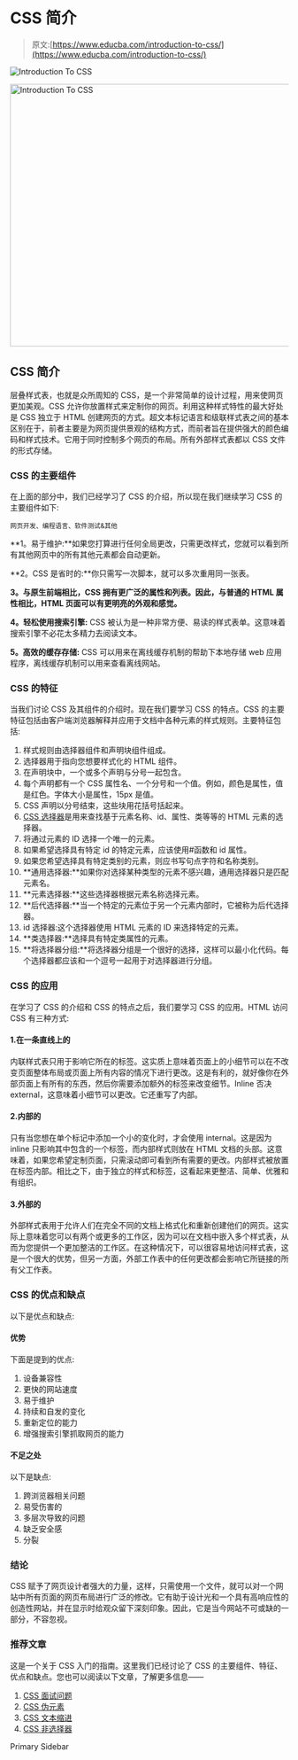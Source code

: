 # CSS 简介

> 原文:[https://www.educba.com/introduction-to-css/](https://www.educba.com/introduction-to-css/)

![Introduction To CSS](../Images/c6e58ed561bed10947a7b38156906c95.png)

<noscript><img class="alignnone size-full wp-image-324652" src="../Images/c6e58ed561bed10947a7b38156906c95.png" alt="Introduction To CSS" width="856" height="474" srcset="https://cdn.educba.com/academy/wp-content/uploads/2019/03/Introduction-To-CSS-1.jpg 856w, https://cdn.educba.com/academy/wp-content/uploads/2019/03/Introduction-To-CSS-1-300x166.jpg 300w, https://cdn.educba.com/academy/wp-content/uploads/2019/03/Introduction-To-CSS-1-768x425.jpg 768w" sizes="(max-width: 856px) 100vw, 856px" data-original-src="https://cdn.educba.com/academy/wp-content/uploads/2019/03/Introduction-To-CSS-1.jpg"/></noscript>

## CSS 简介

层叠样式表，也就是众所周知的 CSS，是一个非常简单的设计过程，用来使网页更加美观。CSS 允许你放置样式来定制你的网页。利用这种样式特性的最大好处是 CSS 独立于 HTML 创建网页的方式。超文本标记语言和级联样式表之间的基本区别在于，前者主要是为网页提供景观的结构方式，而前者旨在提供强大的颜色编码和样式技术。它用于同时控制多个网页的布局。所有外部样式表都以 CSS 文件的形式存储。

### CSS 的主要组件

在上面的部分中，我们已经学习了 CSS 的介绍，所以现在我们继续学习 CSS 的主要组件如下:

<small>网页开发、编程语言、软件测试&其他</small>

**1。易于维护:**如果您打算进行任何全局更改，只需更改样式，您就可以看到所有其他网页中的所有其他元素都会自动更新。

**2。CSS 是省时的:**你只需写一次脚本，就可以多次重用同一张表。

**3。与原生前端相比，CSS 拥有更广泛的属性和列表。因此，与普通的 HTML 属性相比，HTML 页面可以有更明亮的外观和感觉。**

**4。轻松使用搜索引擎:** CSS 被认为是一种非常方便、易读的样式表单。这意味着搜索引擎不必花太多精力去阅读文本。

**5。高效的缓存存储:** CSS 可以用来在离线缓存机制的帮助下本地存储 web 应用程序，离线缓存机制可以用来查看离线网站。

### CSS 的特征

当我们讨论 CSS 及其组件的介绍时。现在我们要学习 CSS 的特点。CSS 的主要特征包括由客户端浏览器解释并应用于文档中各种元素的样式规则。主要特征包括:

1.  样式规则由选择器组件和声明块组件组成。
2.  选择器用于指向您想要样式化的 HTML 组件。
3.  在声明块中，一个或多个声明与分号一起包含。
4.  每个声明都有一个 CSS 属性名、一个分号和一个值。例如，颜色是属性，值是红色。字体大小是属性，15px 是值。
5.  CSS 声明以分号结束，这些块用花括号括起来。
6.  [CSS 选择器](https://www.educba.com/types-of-css-selectors/)是用来查找基于元素名称、id、属性、类等等的 HTML 元素的选择器。
7.  将通过元素的 ID 选择一个唯一的元素。
8.  如果希望选择具有特定 id 的特定元素，应该使用#函数和 id 属性。
9.  如果您希望选择具有特定类别的元素，则应书写句点字符和名称类别。
10.  **通用选择器:**如果你对选择某种类型的元素不感兴趣，通用选择器只是匹配元素名。
11.  **元素选择器:**这些选择器根据元素名称选择元素。
12.  **后代选择器:**当一个特定的元素位于另一个元素内部时，它被称为后代选择器。
13.  id 选择器:这个选择器使用 HTML 元素的 ID 来选择特定的元素。
14.  **类选择器:**选择具有特定类属性的元素。
15.  **将选择器分组:**将选择器分组是一个很好的选择，这样可以最小化代码。每个选择器都应该和一个逗号一起用于对选择器进行分组。

### CSS 的应用

在学习了 CSS 的介绍和 CSS 的特点之后，我们要学习 CSS 的应用。HTML 访问 CSS 有三种方式:

#### 1.在一条直线上的

内联样式表只用于影响它所在的标签。这实质上意味着页面上的小细节可以在不改变页面整体布局或页面上所有内容的情况下进行更改。这是有利的，就好像你在外部页面上有所有的东西，然后你需要添加额外的标签来改变细节。Inline 否决 external，这意味着小细节可以更改。它还重写了内部。

#### 2.内部的

只有当您想在单个标记中添加一个小的变化时，才会使用 internal。这是因为 inline 只影响其中包含的一个标签，而内部样式则放在 HTML 文档的头部。这意味着，如果您希望定制页面，只需滚动即可看到所有需要的更改。内部样式被放置在标签内部。相比之下，由于独立的样式和标签，这看起来更整洁、简单、优雅和有组织。

#### 3.外部的

外部样式表用于允许人们在完全不同的文档上格式化和重新创建他们的网页。这实际上意味着您可以有两个或更多的工作区，因为可以在文档中嵌入多个样式表，从而为您提供一个更加整洁的工作区。在这种情况下，可以很容易地访问样式表，这是一个很大的优势，但另一方面，外部工作表中的任何更改都会影响它所链接的所有父工作表。

### CSS 的优点和缺点

以下是优点和缺点:

#### 优势

下面是提到的优点:

1.  设备兼容性
2.  更快的网站速度
3.  易于维护
4.  持续和自发的变化
5.  重新定位的能力
6.  增强搜索引擎抓取网页的能力

#### 不足之处

以下是缺点:

1.  跨浏览器相关问题
2.  易受伤害的
3.  多层次导致的问题
4.  缺乏安全感
5.  分裂

### 结论

CSS 赋予了网页设计者强大的力量，这样，只需使用一个文件，就可以对一个网站中所有页面的网页布局进行广泛的修改。它有助于设计光和一个具有高响应性的创造性网站，并在显示时给观众留下深刻印象。因此，它是当今网站不可或缺的一部分，不容忽视。

### 推荐文章

这是一个关于 CSS 入门的指南。这里我们已经讨论了 CSS 的主要组件、特征、优点和缺点。您也可以阅读以下文章，了解更多信息——

1.  [CSS 面试问题](https://www.educba.com/css-interview-questions/)
2.  [CSS 伪元素](https://www.educba.com/css-pseudo-elements/)
3.  [CSS 文本缩进](https://www.educba.com/css-text-indent/)
4.  [CSS 非选择器](https://www.educba.com/css-not-selector/)

<footer class="entry-footer">

<aside class="sidebar sidebar-primary widget-area" role="complementary" aria-label="Primary Sidebar">Primary Sidebar</aside>

</footer>